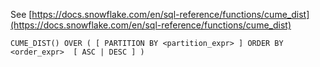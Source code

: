 See [https://docs.snowflake.com/en/sql-reference/functions/cume_dist](https://docs.snowflake.com/en/sql-reference/functions/cume_dist)
```
CUME_DIST() OVER ( [ PARTITION BY <partition_expr> ] ORDER BY <order_expr>  [ ASC | DESC ] )
```
